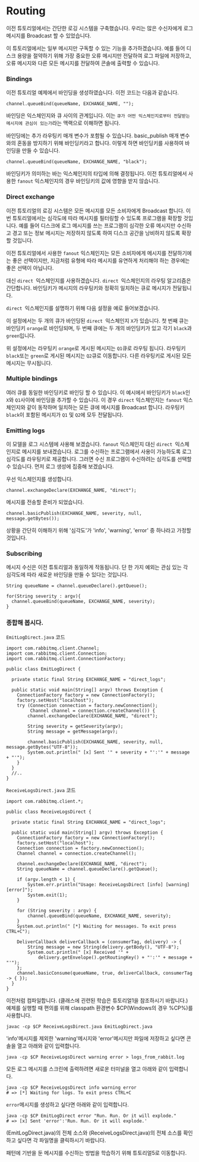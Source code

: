 # Routing

이전 튜토리얼에서는 간단한 로깅 시스템을 구축했습니다. 우리는 많은 수신자에게 로그 메시지를 Broadcast 할 수 있었습니다.

이 튜토리얼에서는 일부 메시지만 구독할 수 있는 기능을 추가하겠습니다. 예를 들어 디스크 용량을 절약하기 위해 가장 중요한 오류 메시지만 전달하여 로그 파일에 저장하고, 오류 메시지와 다른 모든 메시지를 전달하여 콘솔에 출력할 수 있습니다.

### Bindings

이전 튜토리얼 예제에서 바인딩을 생성하였습니다. 이전 코드는 다음과 같습니다.
```
channel.queueBind(queueName, EXCHANGE_NAME, "");
```

바인딩은 익스체인지와 큐 사이의 관계입니다. 이는 `큐가 어떤 익스체인지로부터 전달받는 메시지에 관심이 있는가`라는 맥랙으로 이해하면 됩니다.

바인딩에는 추가 라우팅키 매개 변수가 포함될 수 있습니다. basic_publish 매개 변수와의 혼동을 방지하기 위해 바인딩키라고 합니다. 이렇게 하면 바인딩키를 사용하여 바인딩을 만들 수 있습니다.
```
channel.queueBind(queueName, EXCHANGE_NAME, "black");
```

바인딩키가 의미하는 바는 익스체인지의 타입에 의해 결정됩니다. 이전 튜토리얼에서 사용한 `fanout` 익스체인지의 경우 바인딩키의 값에 영향을 받지 않습니다.

### Direct exchange

이전 튜토리얼의 로깅 시스템은 모든 메시지를 모든 소비자에게 Broadcast 합니다. 이번 튜토리얼에서는 심각도에 따라 메시지를 필터링할 수 있도록 프로그램을 확장할 것입니다. 예를 들어 디스크에 로그 메시지를 쓰는 프로그램이 심각한 오류 메시지만 수신하고 경고 또는 정보 메시지는 저장하지 않도록 하여 디스크 공간을 낭비하지 않도록 확장할 것입니다.

이전 튜토리얼에서 사용한  `fanout` 익스체인지는 모든 소비자에게 메시지를 전달하기에는 좋은 선택이지만, 지금처럼 유형에 따라 메시지를 유연하게 처리해야 하는 경우에는 좋은 선택이 아닙니다.

대신 `direct `익스체인지를 사용하겠습니다. `direct `익스체인지의 라우팅 알고리즘은 간단합니다. 바인딩키가 메시지의 라우팅키와 정확히 일치하는 큐로 메시지가 전달됩니다.

`direct `익스체인지를 설명하기 위해 다음 설정을 예로 들어보겠습니다.

이 설정에서는 두 개의 큐가 바인딩된 `direct `익스체인지 `X`가 있습니다. 첫 번째 큐는 바인딩키 `orange`로 바인딩되며, 두 번째 큐에는 두 개의 바인딩키가 있고 각기 `black`과 `green`입니다.

위 설정에서는 라우팅키 `orange`로 게시된 메시지는 `Q1`큐로 라우팅 됩니다. 라우팅키 `black`또는 `green`로 게시된 메시지는 `Q2`큐로 이동합니다. 다른 라우팅키로 게시된 모든 메시지는 무시됩니다.

### Multiple bindings

여러 큐를 동일한 바인딩키로 바인딩 할 수 있습니다. 이 예시에서 바인딩키가 `black`인 `X`와 `Q1`사이에 바인딩을 추가할 수 있습니다. 이 경우 `direct` 익스체인지는 `fanout` 익스체인지와 같이 동작하며 일치하는 모든 큐에 메시지를 Broadcast 합니다. 라우팅키 `black`이 포함된 메시지가 `Q1` 및 `Q2`에 모두 전달됩니다.

### Emitting logs

이 모델을 로그 시스템에 사용해 보겠습니다.  `fanout` 익스체인지 대신 `direct `익스체인지로 메시지를 보내겠습니다. 로그를 수신하는 프로그램에서 사용이 가능하도록 로그 심각도를 라우팅키로 제공합니다. 그러면 수신 프로그램이 수신하려는 심각도를 선택할 수 있습니다. 먼저 로그 생성에 집중해 보겠습니다.

우선 익스체인지를 생성합니다.
```
channel.exchangeDeclare(EXCHANGE_NAME, "direct");
```

메시지를 전송할 준비가 되었습니다.
```
channel.basicPublish(EXCHANGE_NAME, severity, null, message.getBytes());
```

상황을 간단히 이해하기 위해 '심각도'가 'info', 'warning', 'error' 중 하나라고 가정할 것입니다.

### Subscribing

메시지 수신은 이전 튜토리얼과 동일하게 작동됩니다. 단 한 가지 예외는 관심 있는 각 심각도에 따라 새로운 바인딩을 만들 수 있다는 것입니다.
```
String queueName = channel.queueDeclare().getQueue();

for(String severity : argv){
  channel.queueBind(queueName, EXCHANGE_NAME, severity);
}
```

### 종합해 봅시다.

`EmitLogDirect.java` 코드
```
import com.rabbitmq.client.Channel;
import com.rabbitmq.client.Connection;
import com.rabbitmq.client.ConnectionFactory;

public class EmitLogDirect {

  private static final String EXCHANGE_NAME = "direct_logs";

  public static void main(String[] argv) throws Exception {
    ConnectionFactory factory = new ConnectionFactory();
    factory.setHost("localhost");
    try (Connection connection = factory.newConnection();
         Channel channel = connection.createChannel()) {
        channel.exchangeDeclare(EXCHANGE_NAME, "direct");

        String severity = getSeverity(argv);
        String message = getMessage(argv);

        channel.basicPublish(EXCHANGE_NAME, severity, null, message.getBytes("UTF-8"));
        System.out.println(" [x] Sent '" + severity + "':'" + message + "'");
    }
  }
  //..
}
```

`ReceiveLogsDirect.java` 코드
```
import com.rabbitmq.client.*;

public class ReceiveLogsDirect {

  private static final String EXCHANGE_NAME = "direct_logs";

  public static void main(String[] argv) throws Exception {
    ConnectionFactory factory = new ConnectionFactory();
    factory.setHost("localhost");
    Connection connection = factory.newConnection();
    Channel channel = connection.createChannel();

    channel.exchangeDeclare(EXCHANGE_NAME, "direct");
    String queueName = channel.queueDeclare().getQueue();

    if (argv.length < 1) {
        System.err.println("Usage: ReceiveLogsDirect [info] [warning] [error]");
        System.exit(1);
    }

    for (String severity : argv) {
        channel.queueBind(queueName, EXCHANGE_NAME, severity);
    }
    System.out.println(" [*] Waiting for messages. To exit press CTRL+C");

    DeliverCallback deliverCallback = (consumerTag, delivery) -> {
        String message = new String(delivery.getBody(), "UTF-8");
        System.out.println(" [x] Received '" +
            delivery.getEnvelope().getRoutingKey() + "':'" + message + "'");
    };
    channel.basicConsume(queueName, true, deliverCallback, consumerTag -> { });
  }
}
```

이전처럼 컴파일합니다. (클래스에 괸련된 학습은 튜토리얼1을 참조하시기 바랍니다.) 예제를 실행할 때 편의를 위해 classpath 환경변수 $CP(Windows의 경우 %CP%)를 사용합니다.
```
javac -cp $CP ReceiveLogsDirect.java EmitLogDirect.java
```

'info'메시지를 제외한 'warning'메시지와 'error'메시지만 파일에 저장하고 싶다면 콘솔을 열고 아래와 같이 입력합니다.
```
java -cp $CP ReceiveLogsDirect warning error > logs_from_rabbit.log
```
모든 로그 메시지를 스크린에 출력하려면 새로운 터미널을 열고 아래와 같이 입력합니다.
```
java -cp $CP ReceiveLogsDirect info warning error
# => [*] Waiting for logs. To exit press CTRL+C
```

`error`메시지를 생성하고 싶다면 아래와 같이 입력합니다. 
```
java -cp $CP EmitLogDirect error "Run. Run. Or it will explode."
# => [x] Sent 'error':'Run. Run. Or it will explode.'
```

(EmitLogDirect.java)의 전체 소스와 (ReceiveLogsDirect.java)의 전체 소스를 확인하고 싶다면 각 파일명을 클릭하시기 바랍니다.


패턴에 기반을 둔 메시지를 수신하는 방법을 학습하기 위해 튜토리얼5로 이동합니다. 
